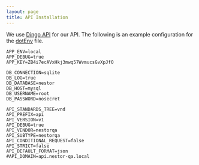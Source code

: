 ```yaml
---
layout: page
title: API Installation
---
```


We use [Dingo API](https://github.com/dingo/api/) for our API. The following is an example configuration for
the [dotEnv](https://github.com/vlucas/phpdotenv) file.

```
APP_ENV=local
APP_DEBUG=true
APP_KEY=ZB4i7ecAVxHkj3mwq57WvmucsGvXpJfO

DB_CONNECTION=sqlite
DB_LOG=true
DB_DATABASE=nestor
DB_HOST=mysql
DB_USERNAME=root
DB_PASSWORD=nosecret

API_STANDARDS_TREE=vnd
API_PREFIX=api
API_VERSION=v1
API_DEBUG=true
API_VENDOR=nestorqa
API_SUBTYPE=nestorqa
API_CONDITIONAL_REQUEST=false
API_STRICT=false
API_DEFAULT_FORMAT=json
#API_DOMAIN=api.nestor-qa.local
```